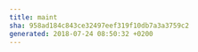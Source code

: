 ```yaml
---
title: maint
sha: 958ad184c843ce32497eef319f10db7a3a3759c2
generated: 2018-07-24 08:50:32 +0200
---
```

